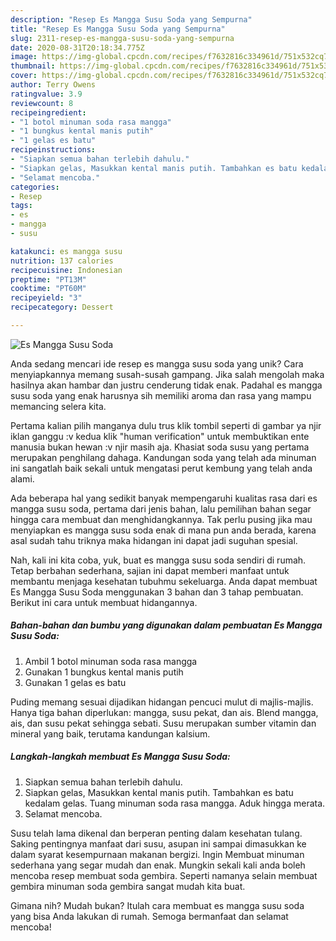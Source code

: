 ```yaml
---
description: "Resep Es Mangga Susu Soda yang Sempurna"
title: "Resep Es Mangga Susu Soda yang Sempurna"
slug: 2311-resep-es-mangga-susu-soda-yang-sempurna
date: 2020-08-31T20:18:34.775Z
image: https://img-global.cpcdn.com/recipes/f7632816c334961d/751x532cq70/es-mangga-susu-soda-foto-resep-utama.jpg
thumbnail: https://img-global.cpcdn.com/recipes/f7632816c334961d/751x532cq70/es-mangga-susu-soda-foto-resep-utama.jpg
cover: https://img-global.cpcdn.com/recipes/f7632816c334961d/751x532cq70/es-mangga-susu-soda-foto-resep-utama.jpg
author: Terry Owens
ratingvalue: 3.9
reviewcount: 8
recipeingredient:
- "1 botol minuman soda rasa mangga"
- "1 bungkus kental manis putih"
- "1 gelas es batu"
recipeinstructions:
- "Siapkan semua bahan terlebih dahulu."
- "Siapkan gelas, Masukkan kental manis putih. Tambahkan es batu kedalam gelas. Tuang minuman soda rasa mangga. Aduk hingga merata."
- "Selamat mencoba."
categories:
- Resep
tags:
- es
- mangga
- susu

katakunci: es mangga susu 
nutrition: 137 calories
recipecuisine: Indonesian
preptime: "PT13M"
cooktime: "PT60M"
recipeyield: "3"
recipecategory: Dessert

---
```



![Es Mangga Susu Soda](https://img-global.cpcdn.com/recipes/f7632816c334961d/751x532cq70/es-mangga-susu-soda-foto-resep-utama.jpg)

Anda sedang mencari ide resep es mangga susu soda yang unik? Cara menyiapkannya memang susah-susah gampang. Jika salah mengolah maka hasilnya akan hambar dan justru cenderung tidak enak. Padahal es mangga susu soda yang enak harusnya sih memiliki aroma dan rasa yang mampu memancing selera kita.

Pertama kalian pilih manganya dulu trus klik tombil seperti di gambar ya njir iklan ganggu :v kedua klik &#34;human verification&#34; untuk membuktikan ente manusia bukan hewan :v njir masih aja. Khasiat soda susu yang pertama merupakan penghilang dahaga. Kandungan soda yang telah ada minuman ini sangatlah baik sekali untuk mengatasi perut kembung yang telah anda alami.

Ada beberapa hal yang sedikit banyak mempengaruhi kualitas rasa dari es mangga susu soda, pertama dari jenis bahan, lalu pemilihan bahan segar hingga cara membuat dan menghidangkannya. Tak perlu pusing jika mau menyiapkan es mangga susu soda enak di mana pun anda berada, karena asal sudah tahu triknya maka hidangan ini dapat jadi suguhan spesial.


Nah, kali ini kita coba, yuk, buat es mangga susu soda sendiri di rumah. Tetap berbahan sederhana, sajian ini dapat memberi manfaat untuk membantu menjaga kesehatan tubuhmu sekeluarga. Anda dapat membuat Es Mangga Susu Soda menggunakan 3 bahan dan 3 tahap pembuatan. Berikut ini cara untuk membuat hidangannya.

<!--inarticleads1-->

##### Bahan-bahan dan bumbu yang digunakan dalam pembuatan Es Mangga Susu Soda:

1. Ambil 1 botol minuman soda rasa mangga
1. Gunakan 1 bungkus kental manis putih
1. Gunakan 1 gelas es batu


Puding memang sesuai dijadikan hidangan pencuci mulut di majlis-majlis. Hanya tiga bahan diperlukan: mangga, susu pekat, dan ais. Blend mangga, ais, dan susu pekat sehingga sebati. Susu merupakan sumber vitamin dan mineral yang baik, terutama kandungan kalsium. 

<!--inarticleads2-->

##### Langkah-langkah membuat Es Mangga Susu Soda:

1. Siapkan semua bahan terlebih dahulu.
1. Siapkan gelas, Masukkan kental manis putih. Tambahkan es batu kedalam gelas. Tuang minuman soda rasa mangga. Aduk hingga merata.
1. Selamat mencoba.


Susu telah lama dikenal dan berperan penting dalam kesehatan tulang. Saking pentingnya manfaat dari susu, asupan ini sampai dimasukkan ke dalam syarat kesempurnaan makanan bergizi. Ingin Membuat minuman sederhana yang segar mudah dan enak. Mungkin sekali kali anda boleh mencoba resep membuat soda gembira. Seperti namanya selain membuat gembira minuman soda gembira sangat mudah kita buat. 

Gimana nih? Mudah bukan? Itulah cara membuat es mangga susu soda yang bisa Anda lakukan di rumah. Semoga bermanfaat dan selamat mencoba!
